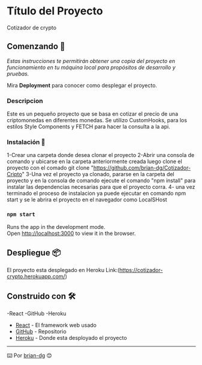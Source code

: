 # Título del Proyecto
Cotizador de crypto

## Comenzando 🚀

_Estas instrucciones te permitirán obtener una copia del proyecto en funcionamiento en tu máquina local para propósitos de desarrollo y pruebas._

Mira **Deployment** para conocer como desplegar el proyecto.

### Descripcion
Este es un pequeño proyecto que se basa en cotizar el precio de una criptomonedas en diferentes monedas.
Se utilizo CustomHooks, para los estilos Style Components y FETCH para hacer la consulta a la api. 

### Instalación 🔧
1-Crear una carpeta donde desea clonar el proyecto
2-Abrir una consola de comando y ubicarse en la carpeta anteriormente creada luego clone el proyecto con el comado git clone "https://github.com/brian-dg/Cotizador-Cripto"
3-Una vez el proyecto ya clonado, pararse en la carpeta del proyecto y en la consola de comando ejecute el comando "npm install" para instalar las dependencias necesarias para que el proyecto corra.
4- una vez terminado el proceso de instalacion ya puede ejecutar en comando npm start y se le abrira el proyecto en el navegador como LocalSHost

### `npm start`

Runs the app in the development mode.\
Open [http://localhost:3000](http://localhost:3000) to view it in the browser.



## Despliegue 📦
El proyecto esta desplegado en Heroku
Link:(https://cotizador-crypto.herokuapp.com/)

## Construido con 🛠️
-React
-GitHub
-Heroku


* [React](https://es.reactjs.org/) - El framework web usado
* [GitHub](https://github.com) - Repositorio
* [Heroku](https://www.heroku.com) - Donde esta desployado el proyecto

---
⌨️ Por [brian-dg](https://github.com/brian-dg) 😊



